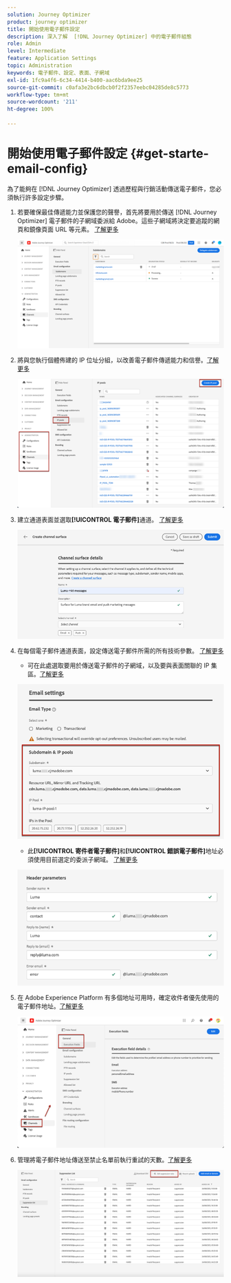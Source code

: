 ```yaml
---
solution: Journey Optimizer
product: journey optimizer
title: 開始使用電子郵件設定
description: 深入了解  [!DNL Journey Optimizer] 中的電子郵件組態
role: Admin
level: Intermediate
feature: Application Settings
topic: Administration
keywords: 電子郵件、設定、表面、子網域
exl-id: 1fc9a4f6-6c34-4414-b400-aac6bda9ee25
source-git-commit: c0afa3e2bc6dbcb0f2f2357eebc04285de8c5773
workflow-type: tm+mt
source-wordcount: '211'
ht-degree: 100%

---
```


# 開始使用電子郵件設定 {#get-starte-email-config}

為了能夠在 [!DNL Journey Optimizer] 透過歷程與行銷活動傳送電子郵件，您必須執行許多設定步驟。

1. 若要確保最佳傳遞能力並保護您的聲譽，首先將要用於傳送 [!DNL Journey Optimizer] 電子郵件的子網域委派給 Adobe。這些子網域將決定要追蹤的網頁和鏡像頁面 URL 等元素。 [了解更多](../configuration/about-subdomain-delegation.md)

   ![](../configuration/assets/subdomain-list.png)

1. 將與您執行個體佈建的 IP 位址分組，以改善電子郵件傳遞能力和信譽。[了解更多](../configuration/ip-pools.md)

   ![](../configuration/assets/ip-pool-create.png)

1. 建立通道表面並選取&#x200B;**[!UICONTROL 電子郵件]**&#x200B;通道。 [了解更多](../configuration/channel-surfaces.md)


   ![](../configuration/assets/preset-general.png)

1. 在每個電子郵件通道表面，設定傳送電子郵件所需的所有技術參數。 [了解更多](email-settings.md)

   * 可在此處選取要用於傳送電子郵件的子網域，以及要與表面關聯的 IP 集區。[了解更多](email-settings.md#subdomains-and-ip-pools)

   ![](assets/preset-subdomain-ip-pool.png)

   * 此&#x200B;**[!UICONTROL 寄件者電子郵件]**&#x200B;和&#x200B;**[!UICONTROL 錯誤電子郵件]**&#x200B;地址必須使用目前選定的委派子網域。 [了解更多](email-settings.md#email-header)

   ![](assets/preset-header.png)

1. 在 Adobe Experience Platform 有多個地址可用時，確定收件者優先使用的電子郵件地址。[了解更多](../configuration/primary-email-addresses.md)

   ![](../configuration/assets/primary-address-execution-fields.png)

1. 管理將電子郵件地址傳送至禁止名單前執行重試的天數。[了解更多](../configuration/manage-suppression-list.md)

   ![](../configuration/assets/suppression-list-edit-retries.png)
